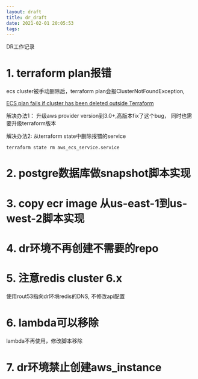 ```yaml
---
layout: draft
title: dr_draft
date: 2021-02-01 20:05:53
tags:
---
```



DR工作记录

# 1. terraform plan报错

ecs cluster被手动删除后，terraform plan会报ClusterNotFoundException,

[ECS plan fails if cluster has been deleted outside Terraform](https://github.com/hashicorp/terraform-provider-aws/issues/15917)

解决办法1： 升级aws provider version到3.0+,高版本fix了这个bug， 同时也需要升级terraform版本

解决办法2: 从terraform state中删除报错的service

```terraform state rm aws_ecs_service.service```

# 2. postgre数据库做snapshot脚本实现

# 3. copy ecr image 从us-east-1到us-west-2脚本实现

# 4. dr环境不再创建不需要的repo

# 5. 注意redis cluster 6.x

使用rout53指向dr环境redis的DNS, 不修改api配置

# 6. lambda可以移除
lambda不再使用，修改脚本移除

# 7. dr环境禁止创建aws_instance



